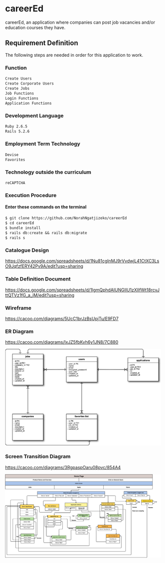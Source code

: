 # careerEd

careerEd, an application where companies can post job vacancies and/or education courses they have.

## Requirement Definition

The following steps are needed in order for this application to work.

### Function

```
Create Users
Create Corporate Users
Create Jobs
Job Functions
Login Functions
Application Functions
```

### Development Language

```
Ruby 2.6.5
Rails 5.2.6
```

### Employment Term Technology

```
Devise
Favorites
```

### Technology outside the curriculum

```
reCAPTCHA
```

### Execution Procedure

#### Enter these commands on the terminal

```
$ git clone https://github.com/NorahNgatjizeko/careerEd
$ cd careerEd
$ bundle install
$ rails db:create && rails db:migrate
$ rails s
```

### Catalogue Design

https://docs.google.com/spreadsheets/d/1Nu81cgInMJ9rVvdwjL41CtXC3LsO9JqfzfERY42Pv9A/edit?usp=sharing

### Table Definition Document

https://docs.google.com/spreadsheets/d/1lgmQphdAIUNGIlU1zXlIfWt18rcvJttQTVz1fG_a_iM/edit?usp=sharing

### Wireframe

https://cacoo.com/diagrams/5UcC1brJzBsUpjTu/E9FD7

### ER Diagram

https://cacoo.com/diagrams/lxJZ5fbKvh6y1JN8/7C880

<img src="doc/ERD.png" alt="ERD" width='650px'>

### Screen Transition Diagram

https://cacoo.com/diagrams/3RgpaspOaru08pvc/854A4

<img src="doc/Screentransition.png" alt="Screentransition" width='650px'>
